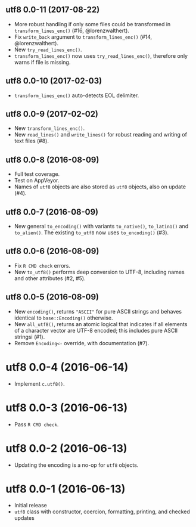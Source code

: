 ## utf8 0.0-11 (2017-08-22)

- More robust handling if only some files could be transformed in `transform_lines_enc()` (#16, @lorenzwalthert).
- Fix `write_back` argument to `transform_lines_enc()` (#14, @lorenzwalthert).
- New `try_read_lines_enc()`.
- `transform_lines_enc()` now uses `try_read_lines_enc()`, therefore only warns if file is missing.


## utf8 0.0-10 (2017-02-03)

- `transform_lines_enc()` auto-detects EOL delimiter.


## utf8 0.0-9 (2017-02-02)

- New `transform_lines_enc()`.
- New `read_lines()` and `write_lines()` for robust reading and writing of text files (#8).


## utf8 0.0-8 (2016-08-09)

- Full test coverage.
- Test on AppVeyor.
- Names of `utf8` objects are also stored as `utf8` objects, also on update (#4).


## utf8 0.0-7 (2016-08-09)

- New general `to_encoding()` with variants `to_native()`, `to_latin1()` and `to_alien()`. The existing `to_utf8` now uses `to_encoding()` (#3).


## utf8 0.0-6 (2016-08-09)

- Fix `R CMD check` errors.
- New `to_utf8()` performs deep conversion to UTF-8, including names and other attributes (#2, #5).


## utf8 0.0-5 (2016-08-09)

- New `encoding()`, returns `"ASCII"` for pure ASCII strings and behaves identical to `base::Encoding()` otherwise.
- New `all_utf8()`, returns an atomic logical that indicates if all elements of a character vector are UTF-8 encoded; this includes pure ASCII stringsi (#1).
- Remove `Encoding<-` override, with documentation (#7).


# utf8 0.0-4 (2016-06-14)

- Implement `c.utf8()`.


# utf8 0.0-3 (2016-06-13)

- Pass `R CMD check`.


# utf8 0.0-2 (2016-06-13)

- Updating the encoding is a no-op for `utf8` objects.


# utf8 0.0-1 (2016-06-13)

- Initial release
- `utf8` class with constructor, coercion, formatting, printing, and checked updates
